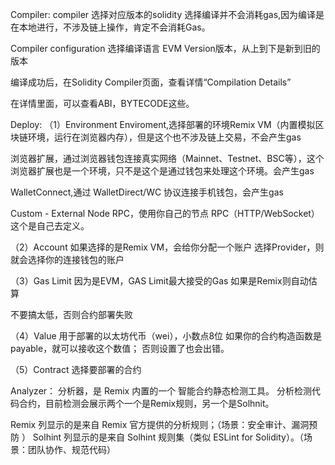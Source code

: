 Compiler:
compiler 选择对应版本的solidity
选择编译并不会消耗gas,因为编译是在本地进行，不涉及链上操作，肯定不会消耗Gas。

Compiler configuration
选择编译语言
EVM Version版本，从上到下是新到旧的版本

编译成功后，在Solidity Compiler页面，查看详情“Compilation Details”

在详情里面，可以查看ABI，BYTECODE这些。


Deploy:
（1）Environment
Enviroment,选择部署的环境Remix VM（内置模拟区块链环境，运行在浏览器内存），但是这个也不涉及链上交易，不会产生gas

浏览器扩展，通过浏览器钱包连接真实网络（Mainnet、Testnet、BSC等），这个浏览器扩展也是一个环境，只不是这个是通过钱包来处理这个环境。会产生gas

WalletConnect,通过 WalletDirect/WC 协议连接手机钱包，会产生gas

Custom - External Node RPC，使用你自己的节点 RPC（HTTP/WebSocket）这个是自己去定义。

（2）Account
如果选择的是Remix VM，会给你分配一个账户
选择Provider，则就会选择你的连接钱包的账户


（3）Gas Limit
因为是EVM，GAS Limit最大接受的Gas
如果是Remix则自动估算

不要搞太低，否则合约部署失败


（4）Value
用于部署的以太坊代币（wei），小数点8位
如果你的合约构造函数是 payable，就可以接收这个数值；
否则设置了也会出错。

（5）Contract
选择要部署的合约


Analyzer：
分析器，是 Remix 内置的一个 智能合约静态检测工具。
分析检测代码合约，目前检测会展示两个一个是Remix规则，另一个是Solhnit。

Remix 列显示的是来自 Remix 官方提供的分析规则；（场景：安全审计、漏洞预防	）
Solhint 列显示的是来自 Solhint 规则集（类似 ESLint for Solidity）。（场景：团队协作、规范代码）




